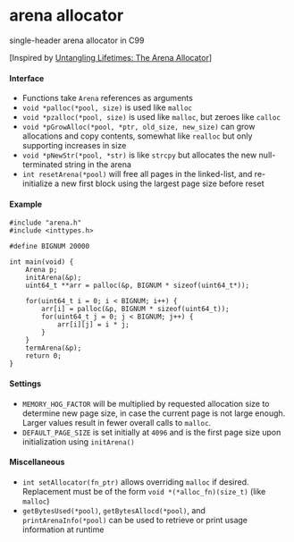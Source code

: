 # arena allocator
single-header arena allocator in C99

[Inspired by [Untangling Lifetimes: The Arena Allocator](https://www.rfleury.com/p/untangling-lifetimes-the-arena-allocator)]

#### Interface
- Functions take `Arena` references as arguments
- `void *palloc(*pool, size)` is used like `malloc`
- `void *pzalloc(*pool, size)` is used like `malloc`, but zeroes like `calloc`
- `void *pGrowAlloc(*pool, *ptr, old_size, new_size)`  can grow allocations and copy contents, somewhat like `realloc` but only supporting increases in size
- `void *pNewStr(*pool, *str)` is like `strcpy` but allocates the new null-terminated string in the arena
- `int resetArena(*pool)` will free all pages in the linked-list, and re-initialize a new first block using the largest page size before reset

#### Example
```
#include "arena.h"
#include <inttypes.h>

#define BIGNUM 20000

int main(void) {
	Arena p;
	initArena(&p);
	uint64_t **arr = palloc(&p, BIGNUM * sizeof(uint64_t*));

	for(uint64_t i = 0; i < BIGNUM; i++) {
		arr[i] = palloc(&p, BIGNUM * sizeof(uint64_t));
		for(uint64_t j = 0; j < BIGNUM; j++) {
			arr[i][j] = i * j;
		}
	}
	termArena(&p);
	return 0;
}
```

#### Settings
- `MEMORY_HOG_FACTOR` will be multiplied by requested allocation size to determine new page size, in case the current page is not large enough. Larger values result in fewer overall calls to `malloc`.
- `DEFAULT_PAGE_SIZE` is set initially at `4096` and is the first page size upon initialization using `initArena()`

#### Miscellaneous
- `int setAllocator(fn_ptr)` allows overriding `malloc` if desired. Replacement must be of the form `void *(*alloc_fn)(size_t)` (like `malloc`)
- `getBytesUsed(*pool)`, `getBytesAllocd(*pool)`, and `printArenaInfo(*pool)` can be used to retrieve or print usage information at runtime